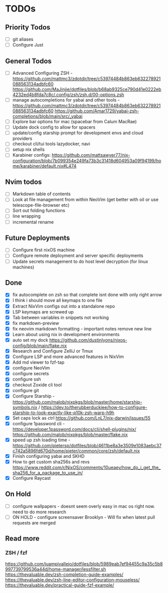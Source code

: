 # TODOs

## Priority Todos

- [ ] git aliases
- [ ] Configure Just

## General Todos

- [ ] Advanced Configuring ZSH - <https://github.com/mattmc3/zdotdir/tree/c53974484b863eb632278921088563134adbfc60> <https://github.com/MaJinjie/dotfiles/blob/b68ab9325ce790d41e0222eb4232ed4b8fda7c8c/.config/zsh/zsh.d/00-options.zsh>
- [ ] manage autocompletions for yabai and other tools - <https://github.com/mattmc3/zdotdir/tree/c53974484b863eb632278921088563134adbfc60> <https://github.com/Amar1729/yabai-zsh-completions/blob/main/src/_yabai>
- [ ] Explore bar options for mac (spacebar from Calum MacRae)
- [ ] Update dock config to allow for spacers
- [ ] update/config starship prompt for development envs and cloud providers
- [ ] checkout cli/tui tools lazydocker, navi
- [ ] setup nix shells
- [ ] Karabiner configs: <https://github.com/mattsawyer77/nix-configuration/blob/7b099354e249fa73b3c31418d604953a09f94199/home/karabiner/default.nix#L474>

## Nvim todos

- [ ] Markdown table of contents
- [ ] Look at file management from within NeoVim (get better with oil or use telescope-file-browser etc)
- [ ] Sort out folding functions
- [ ] line wrapping
- [ ] incremental rename

## Future Deployments

- [ ] Configure first nixOS machine
- [ ] Configure remote deployment and server specific deployments
- [ ] Update secrets management to do host level decryption (for linux machines)

## Done

- [x] fix autocomplete on zsh so that complete isnt done with only right arrow
- [x] I think i should move all keymaps to one file
- [x] Extract NixVim configs out into a standalone repo
- [x] LSP keymaps are screwed up
- [x] Tab between variables in snippets not working
- [x] fix markdown-preview
- [x] fix neovim markdown formatting - important notes remove new line
- [x] Learn about using nix in development environments
- [x] auto set my dock <https://github.com/dustinlyons/nixos-config/blob/main/flake.nix>
- [x] Research and Configure ZelliJ or Tmux
- [x] Configure LSP and more advanced features in NixVim
- [x] Add md viewer to fzf-tap
- [x] configure NeoVim
- [x] configure secrets
- [x] configure ssh
- [x] checkout Zoxide cli tool
- [x] configure git
- [x] Configure Starship - <https://github.com/malob/nixpkgs/blob/master/home/starship-symbols.nix> / <https://dev.to/therubberduckiee/how-to-configure-starship-to-look-exactly-like-p10k-zsh-warp-h9h>
- [x] Set caps lock as ctrl <https://github.com/LnL7/nix-darwin/issues/55>
- [x] configure 1password cli - <https://developer.1password.com/docs/cli/shell-plugins/nix/> <https://github.com/malob/nixpkgs/blob/master/flake.nix>
- [x] speed up zsh loading time - <https://github.com/pietersp/dotfiles/blob/4611be8a3e3509e1083aebc37c742a5896fd670d/home/pieter/common/core/zsh/default.nix>
- [x] Finish configuring yabai and SKHD
- [x] How to get custom sha256s and revs <https://www.reddit.com/r/NixOS/comments/10ueaev/how_do_i_get_the_sha256_for_a_package_to_use_in/>
- [x] Configure Raycast

## On Hold

- [ ] configure wallpapers - doesnt seem overly easy in mac os right now. need to do more research
- [ ] ON HOLD - configure screensaver Brooklyn - Will fix when latest pull requests are merged

## Read more

### ZSH / fzf

<https://github.com/juampivallejo/dotfiles/blob/5989eab7ef94455c9a35c5b8997739799536a44d/home-manager/lessfilter.sh>
<https://thevaluable.dev/zsh-completion-guide-examples/>
<https://thevaluable.dev/zsh-line-editor-configuration-mouseless/>
<https://thevaluable.dev/practical-guide-fzf-example/>
